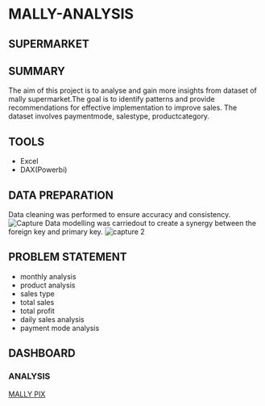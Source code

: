 # MALLY-ANALYSIS

## SUPERMARKET

## SUMMARY
The aim of this project is to analyse and gain more insights from dataset of mally supermarket.The goal is to identify patterns 
and provide recommendations for effective implementation to improve sales. The dataset involves paymentmode, salestype, productcategory.

## TOOLS
* Excel
* DAX(Powerbi)

## DATA PREPARATION
Data cleaning was performed to ensure accuracy and consistency.
![Capture](https://user-images.githubusercontent.com/124039605/235500599-a54fa4cb-022f-407e-8d57-161b4df5fdaa.PNG)
Data modelling was carriedout to create a synergy between the foreign key and primary key.
![capture 2](https://user-images.githubusercontent.com/124039605/235500896-3ca7cc6d-c786-45e3-a53b-13fcf0660b4e.PNG)



## PROBLEM STATEMENT
*   monthly analysis
*   product analysis
*   sales type
*   total sales
*   total profit
*   daily sales analysis
*  payment mode analysis
   
## DASHBOARD

### ANALYSIS
[MALLY PIX](https://user-images.githubusercontent.com/124039605/235483316-bd033aa4-80fe-443e-8288-192b2d7bf72d.png)
